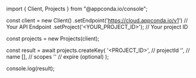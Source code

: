 import { Client, Projects } from "@appconda.io/console";

const client = new Client()
    .setEndpoint('https://cloud.appconda.io/v1') // Your API Endpoint
    .setProject('<YOUR_PROJECT_ID>'); // Your project ID

const projects = new Projects(client);

const result = await projects.createKey(
    '<PROJECT_ID>', // projectId
    '<NAME>', // name
    [], // scopes
    '' // expire (optional)
);

console.log(result);
